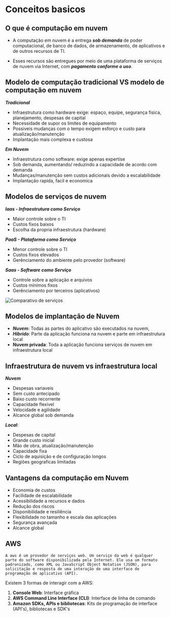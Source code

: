 # **Conceitos basicos**

## **O que é computação em nuvem**

- A computação em nuvem é a entrega **_sob demanda_** de poder computacional, de banco de dados, de armazenamento, de aplicativos e de outros recursos de TI.

- Esses recursos são entregues por meio de uma plataforma de serviços de nuvem via Internet, com **_pagamento conforme o uso_**.

## **Modelo de computação tradicional VS modelo de computação em nuvem**

**_Tradicional_**

- Infraestrutura como hardware exige: espaço, equipe, segurança fisica, planejamento, despesas de capital
- Necessidade de supor os limites de equipamento
- Possiveis mudanças com o tempo exigem esforço e custo para atualização/manutenção
- Implantação mais complexa e custosa

**_Em Nuvem_**

- Infraestrutura como software: exige apenas expertise
- Sob demanda, aumentando/ reduzindo a capacidade de acordo com demanda
- Mudanças/manutenção sem custos adicionais devido a escalabilidade
- Implantação rapida, facil e economica

## **Modelos de serviços de nuvem**

**_Iaas - Infraestrutura como Serviço_**

- Maior controle sobre o TI
- Custos fixos baixos
- Escolha da propria infraestrutura (hardware)

**_PaaS - Plataforma como Serviço_**

- Menor controle sobre o TI
- Custos fixos elevados
- Gerênciamento do ambiente pelo provedor (software)

**_Saas - Software como Serviço_**

- Controle sobre a aplicação e arquivos
- Custos mínimos fixos
- Gerênciamento por terceiros (aplicativos)

![Comparativo de serviços](https://res.cloudinary.com/practicaldev/image/fetch/s--RiiweVde--/c_limit%2Cf_auto%2Cfl_progressive%2Cq_auto%2Cw_880/https://dev-to-uploads.s3.amazonaws.com/i/8wemjgx0sujjb55vsocu.png)

## **Modelos de implantação de Nuvem**

- **_Nuvem_**: Todas as partes do aplicativo são executados na nuvem,
- **_Hibrido_**: Parte da aplicação funciona na nuvem e parte em infraestrutura local
- **Nuvem privada**: Toda a aplicação funciona serviços de nuvem em infraestrutura local

## **Infraestrutura de nuvem vs infraestrutura local**

**_Nuvem_**

- Despesas variaveis
- Sem custo antecipado
- Baixo custo recorrente
- Capacidade flexivel
- Velocidade e agilidade
- Alcance global sob demanda

**_Local_**:

- Despesas de capital
- Grande custo inicial
- Mão de obra, atualização/manutenção
- Capacidade fixa
- Ciclo de aquisição e de configuração longos
- Regiões geograficas limitadas

## **Vantagens da computação em Nuvem**

- Economia de custos
- Facilidade de escalabilidade
- Acessibilidade a recursos e dados
- Redução dos riscos
- Disponibilidade e resiliência
- Flexibilidade no tamanho e escala das aplicações
- Segurança avançada
- Alcance global

## AWS

    A aws é um provedor de serviços web. Um serviço da web é qualquer parte do software disponibilizada pela Internet. Ele usa um formato padronizado, como XML ou JavaScript Object Notation (JSON), para solicitação e resposta de uma interação de uma interface de programação de aplicativo (API).

Existem 3 formas de interagir com a AWS:

1. **Console Web**: Interface gráfica
2. **AWS Command Line Interface (CLI)**: Interface de linha de comando
3. **Amazon SDKs, APIs e bibliotecas**: Kits de programação de interface (API's), bibliotecas e SDK's
